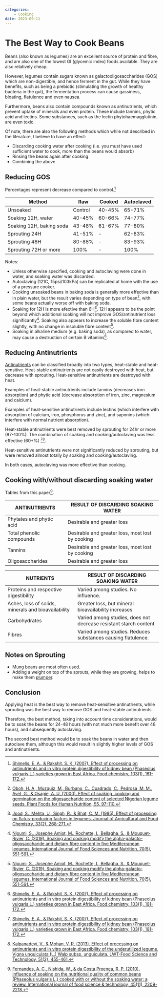 ```yaml
---
categories:
    - Cooking
date: 2023-09-11
---
```


# The Best Way to Cook Beans

Beans (also known as legumes) are an excellent source of protein and fibre, and are also one of the lowest GI (glycemic index) foods available. They are also relatively cheap.

However, legumes contain sugars known as galactooligosaccharides (GOS) which are non-digestible, and hence ferment in the gut. While they have benefits, such as being a prebiotic (stimulating the growth of healthy bacteria in the gut), the fermentation process can cause gassiness, bloating, flatulence and even nausea.

<!-- more -->

Furthermore, beans also contain compounds known as antinutrients, which prevent uptake of minerals and even protein. These include tannins, phytic acid and lectins. Some substances, such as the lectin phytohaemagglutinin, are even toxic.

Of note, there are also the following methods which while not described in the literature, I believe to have an effect:

-   Discarding cooking water after cooking (i.e. you must have used sufficient water to cook, more than the beans would absorb)
-   Rinsing the beans again after cooking
-   Combining the above

## Reducing GOS

Percentages represent decrease compared to control.[^2007]

| Method                   | Raw     | Cooked | Autoclaved |
| ------------------------ | ------- | ------ | ---------- |
| Unsoaked                 | Control | 40-45% | 65-71%     |
| Soaking 12H, water       | 40-45%  | 60-66% | 74-77%     |
| Soaking 12H, baking soda | 43-48%  | 61-67% | 77-80%     |
| Sprouting 24H            | 41-51%  | -      | 62-83%     |
| Sprouting 48H            | 80-88%  | -      | 83-93%     |
| Sprouting 72H or more    | 100%    | -      | 100%       |

Notes:

-   Unless otherwise specified, cooking and autoclaving were done in water, and soaking water was discarded.
-   Autoclaving (121C, 15psi/103kPa) can be replicated at home with the use of a pressure cooker.
-   Cooking unsoaked beans in baking soda is generally more effective than in plain water, but the result varies depending on type of bean[^2000], with some beans actually worse off with baking soda.
-   Soaking for 12H is more efective than 6H[^1985]. 12H appears to be the point beyond which additional soaking will not improve GOS/antinutrient loss significantly[^2019]. Soaking also appears to increase the soluble fibre content slightly, with no change in insoluble fibre content[^2019].
-   Soaking in alkaline medium (e.g. baking soda), as compared to water, may cause a destruction of certain B vitamins[^2007].

## Reducing Antinutrients

[Antinutrients][antinutrients] can be classified broadly into two types, heat-stable and heat-sensitive. Heat-stable antinutrients are not easily destroyed with heat, but decrease with sprouting. Heat-sensitive antinutrients are destroyed with heat.

Examples of heat-stable antinutrients include tannins (decreases iron absorption) and phytic acid (decrease absorption of iron, zinc, magnesium and calcium).

Examples of heat-sensitive antinutrients include lectins (which interfere with absorption of calcium, iron, phosphorus and zinc), and saponins (which interfere with normal nutrient absorption).

Heat-stable antinutrients were best removed by sprouting for 24hr or more (87-100%). The combination of soaking and cooking/autoclaving was less effective (60+%) [^2007][^2013].

Heat-sensitive antinutrients were not significantly reduced by sprouting, but were removed almost totally by soaking and cooking/autoclaving.

In both cases, autoclaving was more effective than cooking.

## Cooking with/without discarding soaking water

Tables from this paper[^2010].

| ANTINUTRIENTS            | RESULT OF DISCARDING SOAKING WATER               |
| ------------------------ | ------------------------------------------------ |
| Phytates and phytic acid | Desirable and greater loss                       |
| Total phenolic compounds | Desirable and greater loss, most lost by cooking |
| Tannins                  | Desirable and greater loss, most lost by cooking |
| Oligosaccharides         | Desirable and greater loss                       |

| NUTRIENTS                                           | RESULT OF DISCARDING SOAKING WATER                               |
| --------------------------------------------------- | ---------------------------------------------------------------- |
| Proteins and respective digestibility               | Varied among studies. No influence.                              |
| Ashes, loss of solids, minerals and bioavailability | Greater loss, but mineral bioavailability increases              |
| Carbohydrates                                       | Varied among studies, does not decrease resistant starch content |
| Fibres                                              | Varied among studies. Reduces substances causing flatulence.     |

## Notes on Sprouting

-   Mung beans are most often used.
-   Adding a weight on top of the sprouts, while they are growing, helps to make them [plumper].

## Conclusion

Applying heat is the best way to remove heat-sensitive antinutrients, while sprouting was the best way to remove GOS and heat-stable antinutrients.

Therefore, the best method, taking into account time considerations, would be to soak the beans for 24-48 hours (with not much more benefit over 48 hours), and subsequently autoclaving.

The second best method would be to soak the beans in water and then autoclave them, although this would result in slightly higher levels of GOS and antinutrients.

[^1985]: [Jood, S., Mehta, U., Singh, R., & Bhat, C. M. (1985). Effect of processing on flatus-producing factors in legumes. Journal of Agricultural and Food Chemistry, 33(2), 268-271.][1985]
[^2000]: [Oboh, H. A., Muzquiz, M., Burbano, C., Cuadrado, C., Pedrosa, M. M., Ayet, G., & Osagie, A. U. (2000). Effect of soaking, cooking and germination on the oligosaccharide content of selected Nigerian legume seeds. Plant Foods for Human Nutrition, 55, 97-110.][2000]
[^2007]: [Shimelis, E. A., & Rakshit, S. K. (2007). Effect of processing on antinutrients and in vitro protein digestibility of kidney bean (Phaseolus vulgaris L.) varieties grown in East Africa. Food chemistry, 103(1), 161-172.][2007]
[^2010]: [Fernandes, A. C., Nishida, W., & da Costa Proença, R. P. (2010). Influence of soaking on the nutritional quality of common beans (Phaseolus vulgaris L.) cooked with or without the soaking water: a review. International journal of food science & technology, 45(11), 2209-2218.][2010]
[^2013]: [Kalpanadevi, V., & Mohan, V. R. (2013). Effect of processing on antinutrients and in vitro protein digestibility of the underutilized legume, Vigna unguiculata (L.) Walp subsp. unguiculata. LWT-Food Science and Technology, 51(2), 455-461.][2013]
[^2019]: [Njoumi, S., Josephe Amiot, M., Rochette, I., Bellagha, S., & Mouquet-Rivier, C. (2019). Soaking and cooking modify the alpha-galacto-oligosaccharide and dietary fibre content in five Mediterranean legumes. International Journal of Food Sciences and Nutrition, 70(5), 551-561.][2019]

[1985]: ../../static/images/2023-09-11/Effect%20of%20processing%20on%20flatus-producing%20factors%20in%20legumes%201985.pdf
[2000]: ../../static/images/2023-09-11/Effect%20of%20soaking,%20cooking%20and%20germination%20on%20the%20oligosaccharide%20content%20of%20selected%20Nigerian%20legume%20seeds%202000.pdf
[2007]: ../../static/images/2023-09-11/Eﬀect%20of%20processing%20on%20antinutrients%20and%20in%20vitro%20protein%20digestibility%20of%20kidney%20bean%20(Phaseolus%20vulgaris%20L.)%20varieties%20grown%20in%20East%20Africa%202007.pdf
[2010]: ../../static/images/2023-09-11/Influence%20of%20soaking%20on%20the%20nutritional%20quality%20of%20common%20beans%20(Phaseolus%20vulgaris%20L.)%20cooked%20with%20or%20without%20the%20soaking%20water:%20a%20review%202010.pdf
[2013]: ../../static/images/2023-09-11/Effect%20of%20processing%20on%20antinutrients%20and%20in%20vitro%20protein%20digestibility%20of%20the%20underutilized%20legume,%20Vigna%20unguiculata%20(L.)%20Walp%20subsp.%20unguiculata%202013.pdf
[2019]: ../../static/images/2023-09-11/Soaking%20and%20cooking%20modify%20the%20alpha%20galacto%20oligosaccharide%20and%20dietary%20fibre%20content%20in%20five%20Mediterranean%20legumes%202019.pdf
[antinutrients]: https://www.hsph.harvard.edu/nutritionsource/anti-nutrients/
[plumper]: https://redhousespice.com/homegrown-mung-bean-sprouts/
